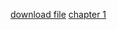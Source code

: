 [download file](https://drive.google.com/uc?export=download&id=1ALZuwV6gvav0sNW09pYJp4Trgy3PxBtn)
[chapter 1](https://drive.google.com/uc?export=download&id=1ALZuwV6gvav0sNW09pYJp4Trgy3PxBtn)

